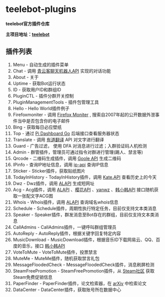 # teelebot-plugins
**teelebot官方插件仓库**



**主项目地址：**[**teelebot**](https://github.com/plutobell/teelebot)





## 插件列表 ##

1. Menu - 自动生成的插件菜单
2. Chat - 调用 [青云客聊天机器人API](http://api.qingyunke.com/) 实现的对话功能
3. About - 关于
4. Uptime - 获取Bot运行状态
5. ID - 获取用户ID和群组ID
6. PluginCTL - 插件分群开关控制
7. PluginManagementTools - 插件包管理工具
8. Hello - Hello World插件例子
9. Firefoxmoniter - 调用 [Firefox Moniter](https://monitor.firefox.com/) , 搜索自2007年起的公开数据外泄事件当中是否包含你的电子邮件
10. Bing -  获取每日必应壁纸
11. Top - 通过 [Pi Dashboard Go](https://github.com/plutobell/pi-dashboard-go) 后端接口查看服务器状态
12. Translate - 调用 [有道翻译](http://fanyi.youdao.com/) API 对文字进行翻译
13. Guard - 广告过滤， 使用 DFA 对消息进行过滤；入群验证码人机检测
14. Admin - 群管插件，管理员可通过指令对群进行管理(踢人、禁言等)
15. Qrcode - 二维码生成插件，调用 [Goole API](https://google.com) 生成二维码
16. IPinfo - 查询IP地址信息，调用 [ip-api](https://ip-api.com/) 查询IP信息
17. Sticker - Sticker插件，获取贴纸图片
18. TodayInHistory - TodayInHistory插件，调用 [Kate.API](https://api.66mz8.com/) 查看历史上的今天
19. Dwz - Dwz插件，调用 [ALAPI](https://www.alapi.net/) 生成短网址
20. Acg - Acg插件，调用 [ALAPI](https://www.alapi.net/) 、[樱花API](http://www.dmoe.cc/) 、[yanwz](https://acg.yanwz.cn/) 、[韩小韩API](https://api.vvhan.com/) 接口随机获取一张配文字ACG图
21. Whois - Whois插件，调用 [ALAPI](https://www.alapi.net/) 查询域名whois信息
22. Schedule - Schedule插件，周期性执行特定任务，目前仅支持文本类消息
23. Speaker - Speaker插件，群发消息至Bot存在的群组，目前仅支持文本类消息
24. CallAdmins - CallAdmins插件，一键呼叫群组管理员
25. AutoReply - AutoReply插件，根据关键字回复特定内容
26. MusicDownload - MusicDownload插件，根据音乐ID下载网易云、QQ、百度的音乐，接口 [韩小韩API](https://api.vvhan.com/) 
27. VoteToMute - VoteToMute插件，投票禁言
28. MuteMe - MuteMe插件，随机获取禁言礼包
29. MessageFloodedCheck - MessageFloodedCheck插件，消息刷屏检测
30. SteamFreePromotion - SteamFreePromotion插件，从 [Steam社区](https://steamcommunity.com/groups/freegamesinfoo) 获取Steam免费促销信息
31. PaperFinder - PaperFinder插件，论文检索器，在 [arXiv](https://arxiv.org) 中检索论文
32. DataCenter - DataCenter插件，获取账号所在数据中心
